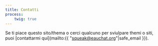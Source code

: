 ```yaml
---
title: Contatti
process:
    twig: true
---
```


Se ti piace questo sito/thema o cerci qualcuno per sviulpare themi o siti, puoi [contattarmi qui](mailto:{{ "squeak@eauchat.org"|safe_email }}).
